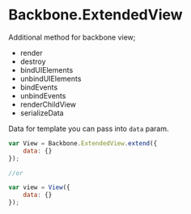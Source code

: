 # Backbone.ExtendedView
Additional method for backbone view;

- render
- destroy
- bindUIElements
- unbindUIElements
- bindEvents
- unbindEvents
- renderChildView
- serializeData

Data for template you can pass into `data` param.
```javascript
var View = Backbone.ExtendedView.extend({
    data: {}
});

//or

var view = View({
    data: {}
});
```